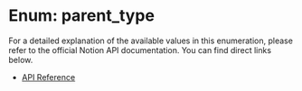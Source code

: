 # Enum: parent_type

For a detailed explanation of the available values in this enumeration, please refer to the official Notion API documentation. You can find direct links below.

- [API Reference](https://developers.notion.com/reference/parent-object)
